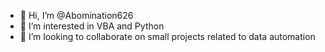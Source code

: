 - 👋 Hi, I’m @Abomination626
- 👀 I’m interested in VBA and Python
- 💞️ I’m looking to collaborate on small projects related to data automation



<!---
Abomination626/Abomination626 is a ✨ special ✨ repository because its `README.md` (this file) appears on your GitHub profile.
You can click the Preview link to take a look at your changes.
--->
